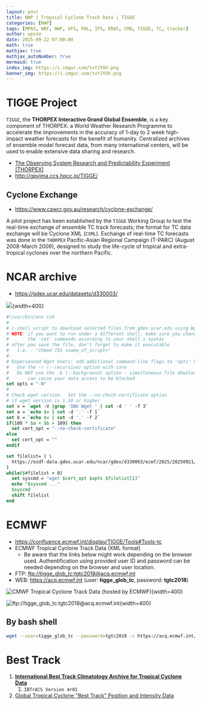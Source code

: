 ```yaml
---
layout: post
title: NWP | Tropical Cyclone Track Data | TIGGE
categories: [NWP]
tags: [MPAS, WRF, NWP, GFS, FNL, IFS, ERA5, CMA, TIGGE, TC, tracker]
author: wpsze
date: 2025-09-22 07:00:00
math: true
mathjax: true
mathjax_autoNumber: true
mermaid: true
index_img: https://i.imgur.com/tvYJYOV.png
banner_img: https://i.imgur.com/tvYJYOV.png
---
```


# TIGGE Project

`TIGGE`, the **THORPEX Interactive Grand Global Ensemble**, is a key component of THORPEX: a World Weather Research Programme to accelerate the improvements in the accuracy of 1-day to 2 week high-impact weather forecasts for the benefit of humanity. Centralized archives of ensemble model forecast data, from many international centers, will be used to enable extensive data sharing and research.

- [The Observing System Research and Predictability Experiment (THORPEX)](https://community.wmo.int/en/wwrp-thorpex)
- <http://gpvjma.ccs.hpcc.jp/TIGGE/>

## Cyclone Exchange

- <https://www.cawcr.gov.au/research/cyclone-exchange/>

A pilot project has been established by the `TIGGE` Working Group to test the real-time exchange of ensemble TC track forecasts; the format for TC data exchange will be Cyclone XML (`CXML`). Exchange of real-time TC forecasts was done in the `THORPEX` Pacific-Asian Regional Campaign (T-PARC) (August 2008-March 2009), designed to study the life-cycle of tropical and extra-tropical cyclones over the northern Pacific.

# NCAR archive

- <https://gdex.ucar.edu/datasets/d330003/>

![](https://i.imgur.com/NETf6SR.png){width=400}

```gdex-download.csh 
#!/usr/bin/env csh
#
# c-shell script to download selected files from gdex.ucar.edu using Wget
# NOTE: if you want to run under a different shell, make sure you change
#       the 'set' commands according to your shell's syntax
# after you save the file, don't forget to make it executable
#   i.e. - "chmod 755 <name_of_script>"
#
# Experienced Wget Users: add additional command-line flags to 'opts' here
#   Use the -r (--recursive) option with care
#   Do NOT use the -b (--background) option - simultaneous file downloads
#       can cause your data access to be blocked
set opts = "-N"
#
# Check wget version.  Set the --no-check-certificate option 
# if wget version is 1.10 or higher
set v = `wget -V |grep 'GNU Wget ' | cut -d ' ' -f 3`
set a = `echo $v | cut -d '.' -f 1`
set b = `echo $v | cut -d '.' -f 2`
if(100 * $a + $b > 109) then
  set cert_opt = "--no-check-certificate"
else
  set cert_opt = ""
endif

set filelist= ( \
  https://osdf-data.gdex.ucar.edu/ncar/gdex/d330003/ecmf/2025/20250921/z_tigge_c_ecmf_20250921000000_ifs_glob_prod_all_glo.xml \
)
while($#filelist > 0)
  set syscmd = "wget $cert_opt $opts $filelist[1]"
  echo "$syscmd ..."
  $syscmd
  shift filelist
end
```

# ECMWF 

- <https://confluence.ecmwf.int/display/TIGGE/Tools#Tools-tc>
- ECMWF Tropical Cyclone Track Data (XML format) 
  - Be aware that the links below might work depending on the browser used. Authentification using provided user ID and password can be needed depending on the browser and user location.
- FTP: <ftp://tigge_glob_tc:tgtc2018@acq.ecmwf.int>
- WEB: <https://acq.ecmwf.int>  (user: **tigge_glob_tc**, password: **tgtc2018**)

![CMWF Tropical Cyclone Track Data (hosted by ECMWF)](https://i.imgur.com/CkTVTQ9.png){width=400}

![ftp://tigge_glob_tc:tgtc2018@acq.ecmwf.int](https://i.imgur.com/EJPsonl.png){width=400}

## By bash shell

```sh
wget --user=tigge_glob_tc --password=tgtc2018 -c https://acq.ecmwf.int/ecpds/data/file/2025/09/z_tigge_c_ecmf_20250921000000_ifs_glob_prod_all_glo.xml
```

# Best Track

1. [**International Best Track Climatology Archive for Tropical Cyclone Data**](https://www.ncei.noaa.gov/products/international-best-track-archive)
   1. `IBTrACS Version 4r01`
2. [Global Tropical Cyclone "Best Track" Position and Intensity Data](https://gdex.ucar.edu/datasets/d824001/)
